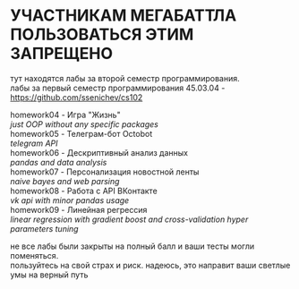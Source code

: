 # УЧАСТНИКАМ МЕГАБАТТЛА ПОЛЬЗОВАТЬСЯ ЭТИМ ЗАПРЕЩЕНО

тут находятся лабы за второй семестр программирования.  
лабы за первый семестр программирования 45.03.04 - https://github.com/ssenichev/cs102   

homework04 - Игра "Жизнь"  
*just OOP without any specific packages*  
homework05 - Телеграм-бот Octobot  
*telegram API*  
homework06 - Дескриптивный анализ данных  
*pandas and data analysis*  
homework07 - Персонализация новостной ленты  
*naive bayes and web parsing*  
homework08 - Работа с API ВКонтакте  
*vk api with minor pandas usage*  
homework09 - Линейная регрессия  
*linear regression with gradient boost and cross-validation hyper parameters tuning*  

не все лабы были закрыты на полный балл и ваши тесты могли поменяться.  
пользуйтесь на свой страх и риск. надеюсь, это направит ваши светлые умы на верный путь

